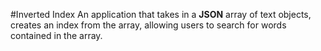 #Inverted Index
An application that takes in a __JSON__ array of text objects, creates an index from the array, allowing users to search for words contained in the array.